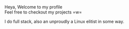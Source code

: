 
Heya, Welcome to my profile <br />
Feel free to checkout my projects =w=

I do full stack, also an unproudly a Linux elitist in some way.
